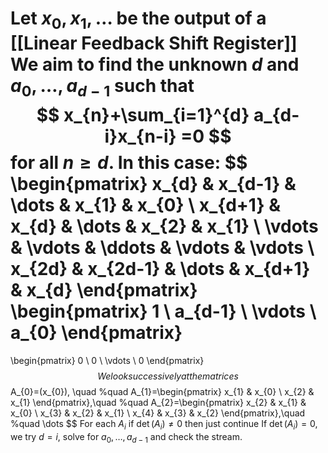 Let $x_{0},x_{1},\dots$ be the output of a [[Linear Feedback Shift Register]]
We aim to find the unknown $d$ and $a_{0},\dots,a_{d-1}$ such that
$$
x_{n}+\sum_{i=1}^{d} a_{d-i}x_{n-i} =0
$$
for all $n\geq d$.
In this case:
$$
\begin{pmatrix}
x_{d} & x_{d-1} & \dots & x_{1} & x_{0} \\
x_{d+1} & x_{d} & \dots & x_{2} & x_{1} \\
\vdots & \vdots & \ddots & \vdots & \vdots \\
x_{2d} & x_{2d-1} & \dots & x_{d+1} & x_{d}
\end{pmatrix}
\begin{pmatrix}
1 \\
a_{d-1} \\
\vdots \\
a_{0}
\end{pmatrix}
=
\begin{pmatrix}
0 \\
0 \\
\vdots \\
0
\end{pmatrix}
$$
We look successively at the matrices 
$$
A_{0}=(x_{0}), \quad %quad
A_{1}=\begin{pmatrix}
x_{1} & x_{0} \\
x_{2} & x_{1}
\end{pmatrix},\quad %quad
A_{2}=\begin{pmatrix}
x_{2} & x_{1} & x_{0} \\
x_{3} & x_{2} & x_{1} \\
x_{4} & x_{3} & x_{2}
\end{pmatrix},\quad %quad
\dots
$$
For each $A_{i}$ if $\det(A_{i})\neq 0$ then just continue
If $\det(A_{i})=0$, we try $d=i$, 
solve for $a_{0},\dots,a_{d-1}$ and check the stream.
